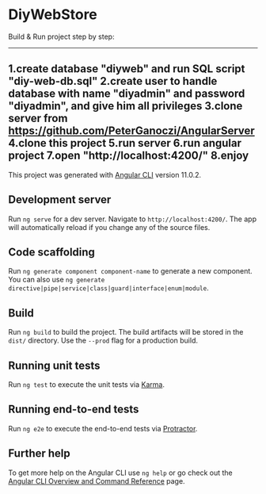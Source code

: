 # DiyWebStore
Build & Run project step by step:
_____________________________________
1.create database "diyweb" and run SQL script "diy-web-db.sql"
                         2.create user to handle database with name "diyadmin" and password "diyadmin", and give him all privileges
                          3.clone server from https://github.com/PeterGanoczi/AngularServer
4.clone this project
5.run server
6.run angular project
7.open "http://localhost:4200/"
8.enjoy
------------------------------------------------------------------------------------------------
This project was generated with [Angular CLI](https://github.com/angular/angular-cli) version 11.0.2.

## Development server

Run `ng serve` for a dev server. Navigate to `http://localhost:4200/`. The app will automatically reload if you change any of the source files.

## Code scaffolding

Run `ng generate component component-name` to generate a new component. You can also use `ng generate directive|pipe|service|class|guard|interface|enum|module`.

## Build

Run `ng build` to build the project. The build artifacts will be stored in the `dist/` directory. Use the `--prod` flag for a production build.

## Running unit tests

Run `ng test` to execute the unit tests via [Karma](https://karma-runner.github.io).

## Running end-to-end tests

Run `ng e2e` to execute the end-to-end tests via [Protractor](http://www.protractortest.org/).

## Further help

To get more help on the Angular CLI use `ng help` or go check out the [Angular CLI Overview and Command Reference](https://angular.io/cli) page.
